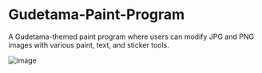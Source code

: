 # Gudetama-Paint-Program
A Gudetama-themed paint program where users can modify JPG and PNG images with various paint, text, and sticker tools.

![image](https://user-images.githubusercontent.com/55353492/212794939-d24c1237-ea30-4a4a-adcf-a7652ede4450.png)
